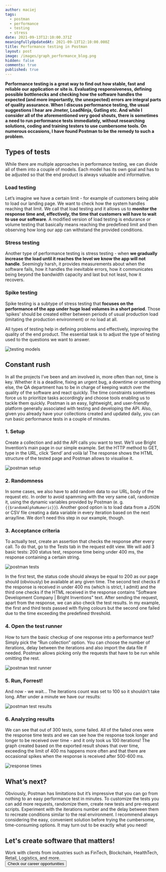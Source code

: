 ```yaml
---
author: maciej
tags:
  - postman
  - performance
  - testing
  - stress
date: 2021-09-13T12:10:00.371Z
meaningfullyUpdatedAt: 2021-09-13T12:10:00.000Z
title: Performance testing in Postman
layout: post
image: /images/graph_performance_blog.png
hidden: false
comments: true
published: true
---
```

**Performance testing is a great way to find out how stable, fast and reliable our application or site is. Evaluating responsiveness, defining possible bottlenecks and checking how the software handles the expected (and more importantly, the unexpected) errors are integral parts of quality assurance. When I discuss performance testing, the usual suggestions I hear are Jmeter, LoadNinja, Gatling etc. And while I consider all of the aforementioned very good shouts, there is sometimes a need to run performance tests immediately, without researching solutions, coding and training testers to use cumbersome tools. On numerous occasions, I have found Postman to be the remedy to such a problem.**

## Types of tests

While there are multiple approaches in performance testing, we can divide all of them into a couple of models. Each model has its own goal and has to be adjusted so that the end product is always valuable and informative.

### Load testing

Let’s imagine we have a certain limit - for example of customers being able to load our landing page. We want to check how the system handles reaching that limit. We call that load testing and it allows us to **monitor the response time and, effectively, the time that customers will have to wait to use our software**. A modified version of load testing is endurance or volume testing that basically means reaching the predefined limit and then observing how long our app can withstand the provided conditions.

### Stress testing

Another type of performance testing is stress testing - when **we gradually increase the load until it reaches the level we know the app will not handle**. Seemingly harsh, it provides measurements about when the software fails, how it handles the inevitable errors, how it communicates being beyond the bandwidth capacity and last but not least, how it recovers.

### Spike testing

Spike testing is a subtype of stress testing that **focuses on the performance of the app under huge load volumes in a short period**. Those ‘spikes’ should be created either between periods of usual production load (imitating the production environment) or no load at all.

All types of testing help in defining problems and effectively, improving the quality of the end product. The essential task is to adjust the type of testing used to the questions we want to answer.

 ![testing models](/images/testingModelsPostman.png)

## Constant rush

In all the projects I’ve been and am involved in, more often than not, time is key. Whether it is a deadline, fixing an urgent bug, a downtime or something else, the QA department has to be in charge of keeping watch over the quality of the software and react quickly. The time constraints sometimes force us to prioritize tasks accordingly and choose tools enabling us to tackle them quickly. Postman is an easy, lightweight, and user-friendly platform generally associated with testing and developing the API. Also, given you already have your collections created and updated daily, you can run basic performance tests in a couple of minutes.

### 1. Setup

Create a collection and add the API calls you want to test. We’ll use Bright Invention’s main page in our simple example. Set the HTTP method to GET, type in the URL, click ‘Send’ and voilà la! The response shows the HTML structure of the tested page and Postman allows to visualise it.

![postman setup](/images/postman1.png)

### 2. Randomness

In some cases, we also have to add random data to our URL, body of the request etc. In order to avoid spamming with the very same call, randomize it, using the dynamic variables provided by Postman (e. g. `{{$randomAlphaNumeric}}`). Another good option is to load data from a JSON or CSV file creating a data variable in every iteration based on the next array/line. We don’t need this step in our example, though.

### 3. Acceptance criteria

To actually test, create an assertion that checks the response after every call. To do that, go to the Tests tab in the request edit view. We will add 3 basic tests:
200 status test,
response time being under 400 ms,
the response containing a certain string.

![postman tests](/images/postman2.png)

In the first test, the status code should always be equal to 200 as our page should (obviously) be available at any given time. The second test checks if the response is received in under 400 ms (which is strict, I admit) and the third one checks if the HTML received in the response contains "Software Development Company | Bright Inventions" text.
After sending the request, apart from the response, we can also check the test results. In my example, the first and third tests passed with flying colours but the second one failed due to the time exceeding the predefined threshold.

### 4. Open the test runner

How to turn the basic checkup of one response into a performance test? Simply pick the “Run collection” option. You can choose the number of iterations, delay between the iterations and also import the data file if needed. Postman allows picking only the requests that have to be run while omitting the rest.

![postman test runner](/images/postman3.png)

### 5. Run, Forrest!

And now - we wait…
The iterations count was set to 100 so it shouldn’t take long. After under a minute we have our results:

![postman test results](/images/postman4.png)

### 6. Analyzing results

We can see that out of 300 tests, some failed. All of the failed ones were the response time tests and we can see how the response took longer and longer to be received over time - and it only took us 100 iterations!
The graph created based on the exported result shows that over time, exceeding the limit of 400 ms happens more often and that there are occasional spikes when the response is received after 500-600 ms.

![response times](/images/responseTimePostman.png)

## What’s next?

Obviously, Postman has limitations but it’s impressive that you can go from nothing to an easy performance test in minutes. To customize the tests you can add more requests, randomize them, create new tests and pre-request scripts. Experiment with the iterations number and the delay between them to recreate conditions similar to the real environment. 
I recommend always considering the easy, convenient solution before trying the cumbersome, time-consuming options. It may turn out to be exactly what you need!

<div class='block-button'><h2>Let's create software that matters!</h2><div>Work with clients from industries such as FinTech, Blockchain, HealthTech, Retail, Logistics, and more.</div><a href="/career"><button>Check our career opportunities</button></a></div>